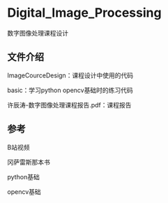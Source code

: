 # Digital_Image_Processing

数字图像处理课程设计

## 文件介绍

ImageCourceDesign：课程设计中使用的代码

basic：学习python opencv基础时的练习代码

许辰涛-数字图像处理课程报告.pdf：课程报告

## 参考

B站视频

冈萨雷斯那本书

python基础

opencv基础
